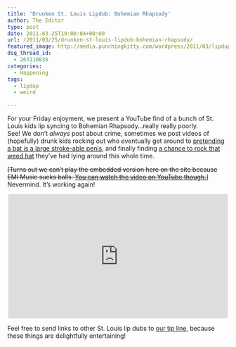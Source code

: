 ```yaml
---
title: 'Drunken St. Louis Lipdub: Bohemian Rhapsody'
author: The Editor
type: post
date: 2011-03-25T19:00:04+00:00
url: /2011/03/25/drunken-st-louis-lipdub-bohemian-rhapsody/
featured_image: http://media.punchingkitty.com/wordpress/2011/03/lipdup_bohemian_rhapsody.jpg
dsq_thread_id:
  - 263110836
categories:
  - Happening
tags:
  - lipdup
  - weird

---
```

<p style="text-align: center;">
  <p>
    For your Friday enjoyment, we present a YouTube find of a bunch of St. Louis kids lip syncing to Bohemian Rhapsody&#8230;really really poorly.<br /> See! We don&#8217;t <em>always</em> post about crime, sometimes we post videos of (hopefully) drunk kids rocking out who eventually get around to <a href="http://media.punchingkitty.com/wordpress/2011/03/libdub_bohemian_rhapsody_bat.jpg" target="_blank">pretending a bat is a large stroke-able penis</a>, and finally finding <a href="http://media.punchingkitty.com/wordpress/2011/03/libdub_bohemian_rhapsody_hat.jpg" target="_blank">a chance to rock that weed hat</a> they&#8217;ve had lying around this whole time.
  </p>
  
  <p>
    <del>[Turns out we can&#8217;t play the embedded version here on the site because EMI Music sucks balls. <a href="http://www.youtube.com/watch?v=B2CWiKrhrAU">You can watch the video on YouTube though.</a>]</del> Nevermind. It&#8217;s working again!
  </p>
  
  <p>
    <span class="embed-youtube" style="text-align:center; display: block;"><iframe class='youtube-player' type='text/html' width='500' height='282' src='http://www.youtube.com/embed/B2CWiKrhrAU?version=3&#038;rel=1&#038;fs=1&#038;autohide=2&#038;showsearch=0&#038;showinfo=1&#038;iv_load_policy=1&#038;wmode=transparent' allowfullscreen='true' style='border:0;'></iframe></span>
  </p>
  
  <p>
    Feel free to send links to other St. Louis lip dubs to <a href="http://punchingkitty.com/tips" target="_blank">our tip line</a>, because these things are delightfully entertaining!
  </p>